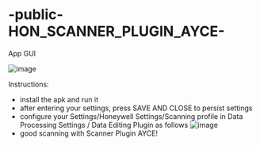 # -public-HON_SCANNER_PLUGIN_AYCE-

App GUI

![image](https://user-images.githubusercontent.com/11386676/181269053-5f4814e2-9535-4c8d-90f9-fa3ca20902bb.png)

Instructions:
- install the apk and run it
- after entering your settings, press SAVE AND CLOSE to persist settings
- configure your Settings/Honeywell Settings/Scanning profile in Data Processing Settings / Data Editing Plugin as follows
![image](https://user-images.githubusercontent.com/11386676/181270535-e2bf5cf8-45aa-4db7-9a24-90c51bbbce2f.png)
- good scanning with Scanner Plugin AYCE!

